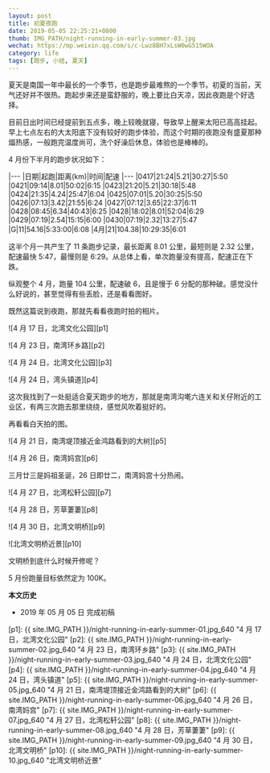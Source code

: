 ```yaml
---
layout: post
title: 初夏夜跑
date: 2019-05-05 22:25:21+0800
thumb: IMG_PATH/night-running-in-early-summer-03.jpg
wechat: https://mp.weixin.qq.com/s/c-Lwz8BH7xLsW0wG515WOA
category: life
tags: [跑步, 小结, 夏天]
---
```


夏天是南国一年中最长的一个季节，也是跑步最难熬的一个季节。初夏的当前，天气还好并不很热。跑起步来还是蛮舒服的，晚上要比白天凉，因此夜跑是个好选择。

目前日出时间已经提前到五点多，晚上较晚就寝，导致早上醒来太阳已高高挂起。早上七点左右的大太阳底下没有较好的跑步体验，而这个时期的夜跑没有盛夏那种煏热感，一般跑完温度尚可，洗个好澡后休息，体验也是棒棒的。

4 月份下半月的跑步状况如下：

|---
|日期|起跑|距离(km)|时间|配速
|---
|0417|21:24|5.21|30:27|5:50
|0421|09:14|8.01|50:02|6:15
|0423|21:20|5.21|30:18|5:48
|0424|21:35|4.24|25:47|6:04
|0425|07:01|5.20|30:25|5:50
|0426|07:13|3.42|21:55|6:24
|0427|07:12|3.65|22:37|6:11
|0428|08:45|6.34|40:43|6:25
|0428|18:02|8.01|52:04|6:29
|0429|07:19|2.54|15:15|6:00
|0430|07:19|2.32|13:27|5:47
|G|11|54.16|5:33:00|6:08
|4月|21|104.38|10:29:35|6:01

这半个月一共产生了 11 条跑步记录，最长距离 8.01 公里，最短则是 2.32 公里，配速最快 5:47，最慢则是 6:29。从总体上看，单次跑量没有提高，配速正在下跌。

纵观整个 4 月，跑量 104 公里，配速破 6，且是慢于 6 分配的那种破。感觉没什么好说的，甚至觉得有些丢脸，还是看看图好。

既然这篇说到夜跑，那就先看看夜跑时拍的相片。

![4 月 17 日，北湾文化公园][p1]

![4 月 23 日，南湾环乡路][p2]

![4 月 24 日，北湾文化公园][p3]

![4 月 24 日，湾头镇道][p4]

这次我找到了一处挺适合夏天跑步的地方，那就是南湾沟墘六连关和关仔附近的工业区，有两三次跑去那里绕绕，感觉风吹着挺好的。

再看看白天拍的图。

![4 月 21 日，南湾堤顶接近金鸿路看到的大树][p5]

![4 月 26 日，南湾妈宫][p6]

三月廿三是妈祖圣诞，26 日即廿二，南湾妈宫十分热闹。

![4 月 27 日，北湾松轩公园][p7]

![4 月 28 日，芳草萋萋][p8]

![4 月 30 日，北湾文明桥][p9]

![北湾文明桥近景][p10]

文明桥到底什么时候开修呢？

5 月份跑量目标依然定为 100K。

**本文历史**

* 2019 年 05 月 05 日 完成初稿

[p1]: {{ site.IMG_PATH }}/night-running-in-early-summer-01.jpg_640 "4 月 17 日，北湾文化公园"
[p2]: {{ site.IMG_PATH }}/night-running-in-early-summer-02.jpg_640 "4 月 23 日，南湾环乡路"
[p3]: {{ site.IMG_PATH }}/night-running-in-early-summer-03.jpg_640 "4 月 24 日，北湾文化公园"
[p4]: {{ site.IMG_PATH }}/night-running-in-early-summer-04.jpg_640 "4 月 24 日，湾头镇道"
[p5]: {{ site.IMG_PATH }}/night-running-in-early-summer-05.jpg_640 "4 月 21 日，南湾堤顶接近金鸿路看到的大树"
[p6]: {{ site.IMG_PATH }}/night-running-in-early-summer-06.jpg_640 "4 月 26 日，南湾妈宫"
[p7]: {{ site.IMG_PATH }}/night-running-in-early-summer-07.jpg_640 "4 月 27 日，北湾松轩公园"
[p8]: {{ site.IMG_PATH }}/night-running-in-early-summer-08.jpg_640 "4 月 28 日，芳草萋萋"
[p9]: {{ site.IMG_PATH }}/night-running-in-early-summer-09.jpg_640 "4 月 30 日，北湾文明桥"
[p10]: {{ site.IMG_PATH }}/night-running-in-early-summer-10.jpg_640 "北湾文明桥近景"
